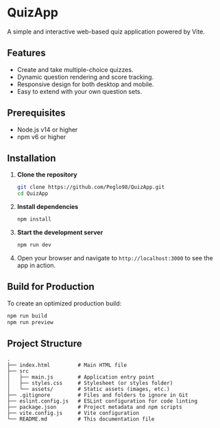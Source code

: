 # QuizApp

A simple and interactive web-based quiz application powered by Vite.

## Features

- Create and take multiple-choice quizzes.
- Dynamic question rendering and score tracking.
- Responsive design for both desktop and mobile.
- Easy to extend with your own question sets.

## Prerequisites

- Node.js v14 or higher
- npm v6 or higher

## Installation

1. **Clone the repository**
   ```bash
   git clone https://github.com/Peglo98/QuizApp.git
   cd QuizApp
   ```
2. **Install dependencies**
   ```bash
   npm install
   ```
3. **Start the development server**
   ```bash
   npm run dev
   ```
4. Open your browser and navigate to `http://localhost:3000` to see the app in action.

## Build for Production

To create an optimized production build:
```bash
npm run build
npm run preview
```

## Project Structure

```
.
├── index.html         # Main HTML file
├── src
│   ├── main.js        # Application entry point
│   ├── styles.css     # Stylesheet (or styles folder)
│   └── assets/        # Static assets (images, etc.)
├── .gitignore         # Files and folders to ignore in Git
├── eslint.config.js   # ESLint configuration for code linting
├── package.json       # Project metadata and npm scripts
├── vite.config.js     # Vite configuration
└── README.md          # This documentation file
```
